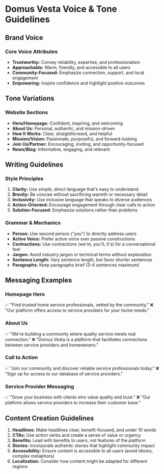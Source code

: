 # Domus Vesta Voice & Tone Guidelines

## Brand Voice

### Core Voice Attributes
- **Trustworthy:** Convey reliability, expertise, and professionalism
- **Approachable:** Warm, friendly, and accessible to all users
- **Community-Focused:** Emphasize connection, support, and local engagement
- **Empowering:** Inspire confidence and highlight positive outcomes

## Tone Variations

### Website Sections
- **Hero/Homepage:** Confident, inspiring, and welcoming
- **About Us:** Personal, authentic, and mission-driven
- **How It Works:** Clear, straightforward, and helpful
- **Mission/Vision:** Passionate, purposeful, and forward-looking
- **Join Us/Partner:** Encouraging, inviting, and opportunity-focused
- **News/Blog:** Informative, engaging, and relevant

## Writing Guidelines

### Style Principles
1. **Clarity:** Use simple, direct language that's easy to understand
2. **Brevity:** Be concise without sacrificing warmth or necessary detail
3. **Inclusivity:** Use inclusive language that speaks to diverse audiences
4. **Action-Oriented:** Encourage engagement through clear calls to action
5. **Solution-Focused:** Emphasize solutions rather than problems

### Grammar & Mechanics
- **Person:** Use second person ("you") to directly address users
- **Active Voice:** Prefer active voice over passive constructions
- **Contractions:** Use contractions (we're, you'll, it's) for a conversational feel
- **Jargon:** Avoid industry jargon or technical terms without explanation
- **Sentence Length:** Vary sentence length, but favor shorter sentences
- **Paragraphs:** Keep paragraphs brief (3-4 sentences maximum)

## Messaging Examples

### Homepage Hero
✅ "Find trusted home service professionals, vetted by the community."
❌ "Our platform offers access to service providers for your home needs."

### About Us
✅ "We're building a community where quality service meets real connection."
❌ "Domus Vesta is a platform that facilitates connections between service providers and homeowners."

### Call to Action
✅ "Join our community and discover reliable service professionals today."
❌ "Sign up for access to our database of service providers."

### Service Provider Messaging
✅ "Grow your business with clients who value quality and trust."
❌ "Our platform allows service providers to increase their customer base."

## Content Creation Guidelines

1. **Headlines:** Make headlines clear, benefit-focused, and under 10 words
2. **CTAs:** Use action verbs and create a sense of value or urgency
3. **Benefits:** Lead with benefits to users, not features of the platform
4. **Stories:** Incorporate authentic stories that highlight community impact
5. **Accessibility:** Ensure content is accessible to all users (avoid idioms, complex metaphors)
6. **Localization:** Consider how content might be adapted for different regions
